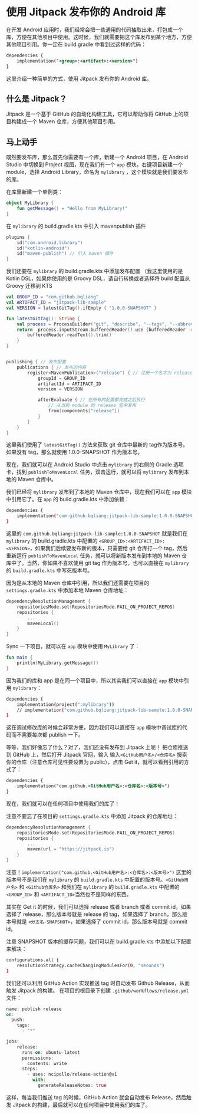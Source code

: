 # 使用 Jitpack 发布你的 Android 库

在开发 Android 应用时，我们经常会把一些通用的代码抽取出来，打包成一个库，方便在其他项目中使用。这时候，我们就需要把这个库发布到某个地方，方便其他项目引用。你一定在 build.gradle 中看到过这样的代码：



```xml
dependencies {
    implementation("<group>:<artifact>:<version>")
}
```

这里介绍一种简单的方式，使用 Jitpack 发布你的 Android 库。

## 什么是 Jitpack？

Jitpack 是一个基于 GitHub 的自动化构建工具，它可以帮助你将 GitHub 上的项目构建成一个 Maven 仓库，方便其他项目引用。

## 马上动手

既然要发布库，那么首先你需要有一个库，新建一个 Android 项目，在 Android Studio 中切换到 Project 视图，现在我们有一个 `app` 模块。右键项目新建一个 module，选择 Android Library，命名为 `mylibrary` ，这个模块就是我们要发布的库。

在库里新建一个单例类：



```kotlin
object MyLibrary {
    fun getMessage() = "Hello from MyLibrary!"
}
```

在 `mylibrary` 的 build.gradle.kts 中引入 mavenpublish 插件



```objectivec
plugins {
    id("com.android.library")
    id("kotlin-android")
    id("maven-publish") // 引入 maven 插件
}
```

我们还要在 `mylibrary` 的 build.gradle.kts 中添加发布配置 （我这里使用的是 Kotlin DSL，如果你使用的是 Groovy DSL，请自行转换或者选择将 build 配置从 Groovy 迁移到 KTS



```kotlin
val GROUP_ID = "com.github.bqliang"
val ARTIFACT_ID = "jitpack-lib-sample"
val VERSION = latestGitTag().ifEmpty { "1.0.0-SNAPSHOT" }

fun latestGitTag(): String {
    val process = ProcessBuilder("git", "describe", "--tags", "--abbrev=0").start()
    return  process.inputStream.bufferedReader().use {bufferedReader ->
        bufferedReader.readText().trim()
    }
}


publishing { // 发布配置
    publications { // 发布的内容
        register<MavenPublication>("release") { // 注册一个名字为 release 的发布内容
            groupId = GROUP_ID
            artifactId = ARTIFACT_ID
            version = VERSION

            afterEvaluate { // 在所有的配置都完成之后执行
                // 从当前 module 的 release 包中发布
                from(components["release"])
            }
        }
    }
}
```

这里我们使用了 `latestGitTag()` 方法来获取 git 仓库中最新的 tag作为版本号。如果没有 tag，那么就使用 1.0.0-SNAPSHOT 作为版本号。

现在，我们就可以在 Android Studio 中点击 `mylibrary` 的右侧的 Gradle 选项卡，找到 `publishToMavenLocal` 任务，双击运行，就可以将 `mylibrary` 发布到本地的 Maven 仓库中。

我们已经将 `mylibrary` 发布到了本地的 Maven 仓库中，现在我们可以在 `app` 模块中引用它了。在 `app` 的 build.gradle.kts 中添加依赖：



```bash
dependencies {
    implementation("com.github.bqliang:jitpack-lib-sample:1.0.0-SNAPSHOT")
}
```

这里的 `com.github.bqliang:jitpack-lib-sample:1.0.0-SNAPSHOT` 就是我们在 `mylibrary` 的 build.gradle.kts 中配置的 `<GROUP_ID>:<ARTIFACT_ID>:<VERSION>`，如果我们后续要发布新的版本，只需要给 git 仓库打一个 tag，然后重新运行 `publishToMavenLocal` 任务，就可以将新版本发布到本地的 Maven 仓库中了。当然，你如果不喜欢使用 git tag 作为版本号，也可以直接在 `mylibrary` 的 `build.gradle.kts` 中写死版本号。

因为是从本地的 Maven 仓库中引用，所以我们还需要在项目的 `settings.gradle.kts` 中添加本地 Maven 仓库地址：



```cpp
dependencyResolutionManagement {
    repositoriesMode.set(RepositoriesMode.FAIL_ON_PROJECT_REPOS)
    repositories {
        ...
        mavenLocal()
    }
}
```

Sync 一下项目，就可以在 `app` 模块中使用 `MyLibrary` 了：



```kotlin
fun main {
    println(MyLibrary.getMessage())
}
```

因为我们的库和 app 是在同一个项目中，所以其实我们可以直接在 `app` 模块中引用 `mylibrary`：



```bash
dependencies {
    implementation(project(":mylibrary"))
    // implementation("com.github.bqliang:jitpack-lib-sample:1.0.0-SNAPSHOT")
}
```

这在调试修改库的时候会非常方便，因为我们可以直接在 `app` 模块中调试库的代码而不需要每次都 publish 一下。

等等，我们好像忘了什么？对了，我们还没有发布到 Jitpack 上呢！ 把仓库推送到 GitHub 上，然后打开 Jitpack 官网，输入 输入`<GitHub用户名>/<仓库名>` 搜索你的仓库（注意仓库可见性要设置为 public），点击 Get it，就可以看到引用的方式了：



```xml
dependencies {
    implementation("com.github.<GitHub用户名>:<仓库名>:<版本号>")
}
```

现在，我们就可以在任何项目中使用我们的库了！

注意不要忘了在项目的 `settings.gradle.kts` 中添加 Jitpack 的仓库地址：



```cpp
dependencyResolutionManagement {
    repositoriesMode.set(RepositoriesMode.FAIL_ON_PROJECT_REPOS)
    repositories {
        ...
        maven(url = "https://jitpack.io")
    }
}
```

注意！`implementation("com.github.<GitHub用户名>:<仓库名>:<版本号>")` 这里的版本号不是我们在 `mylibrary` 的 `build.gradle.kts` 中配置的版本号。`<GitHub用户名>` 和 `<Github仓库名>` 和我们在 `mylibrary` 的 `build.gradle.kts` 中配置的 `<GROUP_ID>` 和 `<ARTIFACT_ID>`当然也不是同样的东西。

其实在 Get it 的时候，我们可以选择 release 或者 branch 或者 commit id，如果选择了 release，那么版本号就是 release 的 tag，如果选择了 branch，那么版本号就是 `<分支名-SNAPSHOT>`，如果选择了 commit id，那么版本号就是 commit id。

注意 SNAPSHOT 版本的缓存问题，我们可以在 build.gradle.kts 中添加以下配置来解决：



```bash
configurations.all {
    resolutionStrategy.cacheChangingModulesFor(0, "seconds")
}
```

我们还可以利用 GitHub Action 实现推送 tag 时自动发布 Github Release，从而触发 Jitpack 的构建。 在项目的根目录下创建 `.github/workflows/release.yml` 文件：



```dart
name: publish release
on:
  push:
    tags:
      - "*"

jobs:
    release:
      runs-on: ubuntu-latest
      permissions:
        contents: write
      steps:
        - uses: ncipollo/release-action@v1
          with:
            generateReleaseNotes: true
```

这样，每当我们推送 tag 的时候，GitHub Action 就会自动发布 Release，然后触发 Jitpack 的构建，最后就可以在任何项目中使用我们的库了。